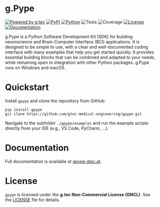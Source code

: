 # g.Pype

[![Powered by g.tec](https://img.shields.io/badge/powered_by-g.tec-003e6b)](http://gtec.at)
[![PyPI](https://img.shields.io/pypi/v/gpype.svg?label=version&color=003e6b)](https://pypi.org/project/gpype/)
[![Python](https://img.shields.io/pypi/pyversions/gpype.svg?color=003e6b)](https://pypi.org/project/gpype/)
![Tests](https://img.shields.io/endpoint?url=https%3A%2F%2Fraw.githubusercontent.com%2Fgtec-medical-engineering%2Fgpype%2Fbadges%2Ftests.json)
![Coverage](https://img.shields.io/endpoint?url=https%3A%2F%2Fraw.githubusercontent.com%2Fgtec-medical-engineering%2Fgpype%2Fbadges%2Fcoverage.json)
[![License](https://img.shields.io/badge/license-GNCL-003e6b)](https://github.com/gtec-medical-engineering/gpype/blob/main/LICENSE-GNCL.txt)
[![Documentation](https://img.shields.io/badge/doc-gpype.gtec.at-003e6b)](https://gpype.gtec.at/)

g.Pype is a Python Software Development Kit (SDK) for building neuroscience and Brain-Computer Interface (BCI) applications. It is designed to be simple to use, with a clear and well-documented coding interface with many examples that help you get started quickly. It provides essential building blocks that can be combined and adapted to your needs, while remaining open to integration with other Python packages. g.Pype runs on Windows and macOS.


# Quickstart

Install `gpype` and clone the repository from GitHub:

```shell
pip install gpype
git clone https://github.com/gtec-medical-engineering/gpype.git
```

Navigate to the subfolder `./gpype/examples` and run the example scripts directly from your IDE (e.g., VS Code, PyCharm, ...).

# Documentation
Full documentation is available at [gpype.gtec.at](https://gpype.gtec.at).

# License
`gpype` is licensed under the **g.tec Non-Commercial License (GNCL)**. See the [LICENSE](https://github.com/gtec-medical-engineering/gpype/blob/main/LICENSE-GNCL.txt) file for details.
